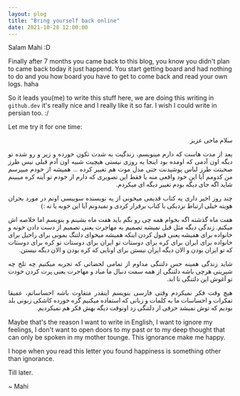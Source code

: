 ```yaml
---
layout: plog
title: "Bring yourself back online"
date: 2021-10-28 12:00:00
---
```


Salam Mahi :D


Finally after 7 months you came back to this blog, you know you didn't plan to came back today it just happend.
You start getting board and had nothing to do and you how board you have to get to come back and read your own logs. haha 


So it leads you(me) to write this stuff here, we are doing this writing in `github.dev` it's really nice and I really like it so far. I wish I could write in persian too. :/


Let me try it for one time:

<div align="justify" dir="rtl" style="font-family:vazir;">

سلام ماحی عزیز

بعد از مدت هاست که دارم مینویسم، زندگیت به شدت تکون خورده و زیر و رو شده تو دیگه اون آدمی که اومده بود اینجا یه روزی نیستی هیچیت شبیه اون آدم قبلی نیس طرز صحبتت طرز لباس پوشیدنت حتی مدل موت هم تغییر کرده ... همیشه از خودم میپرسم من کدومم آیا این خود واقعی منه یا فقط این تصویری که دارم از خودم تو آینه کره میبینم شاید اگه جای دیگه بودم تغییر دیگه ای میکردم.


چند روز اخیر داری یه کتاب قدیمی میخونی از یه نویسنده سوییسی اونم در مورد بحران هویته خیلی ارتباط نزدیکی با کتاب برقرار کردی و نمیدونم آیا این خوبه یا نه :)


هفت ماه گذشته اگه بخوام همه چی رو بگم باید هفت ماه بشینم و بنویسم اما خلاصه اش میکنم.
زندگی دیگه مثل قبل نمیشه تصمیم به مهاجرت یعنی تصمیم از دست دادن خونه و خانواده برای همیشه یعنی قبول کردن اینکه همیشه میخوای دلتنگ بمونی برای راحیل برای خانواده برای ایران برای کره برای دوستات تو ایران برای دوستات تو کره برای دوستات که تو ایران بودن و الان  دیگه ایران نیستن برای اونایی که کره بودن و الان دیگه نیستن.


شاید زندگی همینه حس دلتنگی مداوم از تمامی لحضاتی که تجربه میکنیم چه تلخ چه شیرینی هرچی باشه دلتنگی از همه سمت دنبال ما میاد و مهاجرت یعنی پرت کردن خودت تو آغوش این دلتنگی تا ابد.


هیچ وقت فکر نمیکردم وقتی فارسی بنویسم اینقدر متفاوت باشه احساساتم، عمیقا تفکرات و احساسات ما به کلمات و زبانی که استفاده میکنیم گره خورده کاشکی زبونی بلد بودیم که توش نمیشد حرفی از دلتنگی زد اونوقت دیگه بهش فکر هم نمیکردیم.

</div>

Maybe that's the reason I want to write in English, I want to ignore my feelings, I don't want to open doors to my past or to my deep thought that can only be spoken in my mother tounge. This ignorance make me happy.


I hope when you read this letter you found happiness is something other than ignorance.


Till later.

~ Mahi